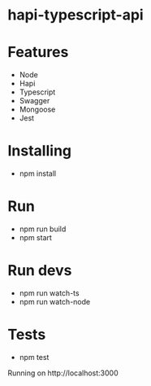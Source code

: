 # hapi-typescript-api

# Features
* Node
* Hapi
* Typescript
* Swagger
* Mongoose
* Jest

# Installing
* npm install

# Run
* npm run build
* npm start

# Run devs
* npm run watch-ts
* npm run watch-node

# Tests
* npm test

Running on http://localhost:3000
